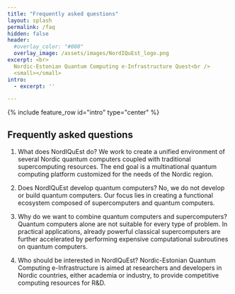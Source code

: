```yaml
---
title: "Frequently asked questions"
layout: splash
permalink: /faq
hidden: false
header:
  #overlay_color: "#000"
  overlay_image: /assets/images/NordIQuEst_logo.png
excerpt: <br>
  Nordic-Estonian Quantum Computing e-Infrastructure Quest<br />
  <small></small>
intro: 
  - excerpt: ''

---
```


{% include feature_row id="intro" type="center" %}

## Frequently asked questions

1.	What does NordIQuEst do?
We work to create a unified environment of several Nordic quantum computers coupled with traditional supercomputing resources. The end goal is a multinational quantum computing platform customized for the needs of the Nordic region.


2.	Does NordIQuEst develop quantum computers?
No, we do not develop or build quantum computers. Our focus lies in creating a functional ecosystem composed of supercomputers and quantum computers.


3.	Why do we want to combine quantum computers and supercomputers?
Quantum computers alone are not suitable for every type of problem. In practical applications, already powerful classical supercomputers are further accelerated by performing expensive computational subroutines on quantum computers.


4.	Who should be interested in NordIQuEst?
Nordic-Estonian Quantum Computing e-Infrastructure is aimed at researchers and developers in Nordic countries, either academia or industry, to provide competitive computing resources for R&D.

